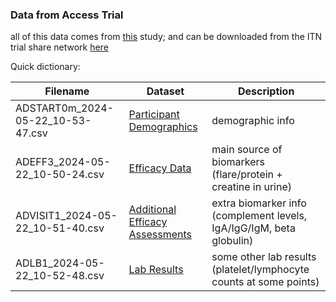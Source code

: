 ### Data from Access Trial

all of this data comes from [this](https://doi.org/10.1002/art.38790) study; and can be downloaded from the ITN trial share network [here](https://www.itntrialshare.org/project/Studies/ITN034AIPUBLIC/Study%20Data/begin.view)

Quick dictionary:

| Filename                          | Dataset                                                                                                                                | Description                                                          |
|-------------------|---------------------------|---------------------------|
| ADSTART0m_2024-05-22_10-53-47.csv | [Participant Demographics](https://www.itntrialshare.org/study/Studies/ITN034AIPUBLIC/Study%20Data/dataset.view?datasetId=104)         | demographic info                                                     |
| ADEFF3_2024-05-22_10-50-24.csv    | [Efficacy Data](https://www.itntrialshare.org/study/Studies/ITN034AIPUBLIC/Study%20Data/dataset.view?datasetId=1013)                   | main source of biomarkers (flare/protein + creatine in urine)        |
| ADVISIT1_2024-05-22_10-51-40.csv  | [Additional Efficacy Assessments](https://www.itntrialshare.org/study/Studies/ITN034AIPUBLIC/Study%20Data/dataset.view?datasetId=1011) | extra biomarker info (complement levels, IgA/IgG/IgM, beta globulin) |
| ADLB1_2024-05-22_10-52-48.csv  | [Lab Results](https://www.itntrialshare.org/study/Studies/ITN034AIPUBLIC/Study%20Data/dataset.view?datasetId=1004) | some other lab results (platelet/lymphocyte counts at some points) |